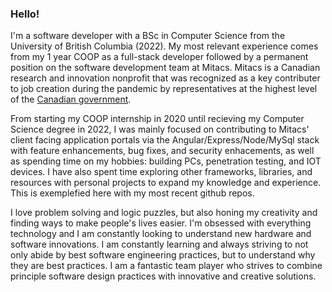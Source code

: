 ### Hello!

<!--
**burtonmars/burtonmars** is a ✨ _special_ ✨ repository because its `README.md` (this file) appears on your GitHub profile.
-->

I'm a software developer with a BSc in Computer Science from the University of British Columbia (2022). My most relevant experience comes from my 1 year COOP as a full-stack developer followed by a permanent position on the software development team at Mitacs. Mitacs is a Canadian research and innovation nonprofit that was recognized as a key contributer to job creation during the pandemic by representatives at the highest level of the [Canadian government](https://pm.gc.ca/en/videos/2020/06/25/remarks-additional-support-students-and-recent-grads).

From starting my COOP internship in 2020 until recieving my Computer Science degree in 2022, I was mainly focused on contributing to Mitacs' client facing application portals via the Angular/Express/Node/MySql stack with feature enhancements, bug fixes, and security enhacements, as well as spending time on my hobbies: building PCs, penetration testing, and IOT devices. I have also spent time exploring other frameworks, libraries, and resources with personal projects to expand my knowledge and experience. This is exemplefied here with my most recent github repos.

I love problem solving and logic puzzles, but also honing my creativity and finding ways to make people's lives easier. I'm obsessed with everything technology and I am constantly looking to understand new hardware and software innovations. I am constantly learning and always striving to not only abide by best software engineering practices, but to understand why they are best practices. I am a fantastic team player who strives to combine principle software design practices with innovative and creative solutions.
